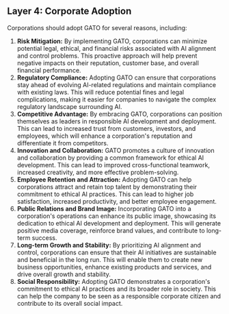 ## Layer 4: Corporate Adoption

Corporations should adopt GATO for several reasons, including:

1. **Risk Mitigation:** By implementing GATO, corporations can minimize potential legal, ethical, and financial risks associated with AI alignment and control problems. This proactive approach will help prevent negative impacts on their reputation, customer base, and overall financial performance.
2. **Regulatory Compliance:** Adopting GATO can ensure that corporations stay ahead of evolving AI-related regulations and maintain compliance with existing laws. This will reduce potential fines and legal complications, making it easier for companies to navigate the complex regulatory landscape surrounding AI.
3. **Competitive Advantage:** By embracing GATO, corporations can position themselves as leaders in responsible AI development and deployment. This can lead to increased trust from customers, investors, and employees, which will enhance a corporation's reputation and differentiate it from competitors.
4. **Innovation and Collaboration:** GATO promotes a culture of innovation and collaboration by providing a common framework for ethical AI development. This can lead to improved cross-functional teamwork, increased creativity, and more effective problem-solving.
5. **Employee Retention and Attraction:** Adopting GATO can help corporations attract and retain top talent by demonstrating their commitment to ethical AI practices. This can lead to higher job satisfaction, increased productivity, and better employee engagement.
6. **Public Relations and Brand Image:** Incorporating GATO into a corporation's operations can enhance its public image, showcasing its dedication to ethical AI development and deployment. This will generate positive media coverage, reinforce brand values, and contribute to long-term success.
7. **Long-term Growth and Stability:** By prioritizing AI alignment and control, corporations can ensure that their AI initiatives are sustainable and beneficial in the long run. This will enable them to create new business opportunities, enhance existing products and services, and drive overall growth and stability.
8. **Social Responsibility:** Adopting GATO demonstrates a corporation's commitment to ethical AI practices and its broader role in society. This can help the company to be seen as a responsible corporate citizen and contribute to its overall social impact.
